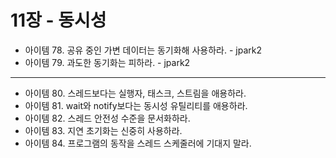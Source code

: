 # 11장 - 동시성

- 아이템 78. 공유 중인 가변 데이터는 동기화해 사용하라. - jpark2
- 아이템 79. 과도한 동기화는 피하라. - jpark2
---
- 아이템 80. 스레드보다는 실행자, 태스크, 스트림을 애용하라.
- 아이템 81. wait와 notify보다는 동시성 유틸리티를 애용하라.
- 아이템 82. 스레드 안전성 수준을 문서화하라.
- 아이템 83. 지연 초기화는 신중히 사용하라.
- 아이템 84. 프로그램의 동작을 스레드 스케줄러에 기대지 말라.
